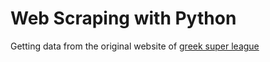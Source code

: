 # Web Scraping with Python
Getting data from the original website of [greek super league](https://www.slgr.gr/el/)
